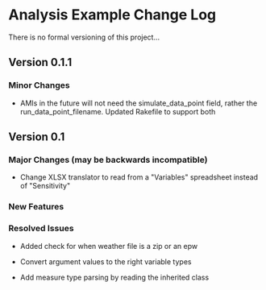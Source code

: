 Analysis Example Change Log
==================================

There is no formal versioning of this project...

Version 0.1.1
-----------

### Minor Changes

* AMIs in the future will not need the simulate_data_point field, rather the run_data_point_filename. Updated Rakefile to support both

Version 0.1
-------------

### Major Changes (may be backwards incompatible)

* Change XLSX translator to read from a "Variables" spreadsheet instead of "Sensitivity"

### New Features

### Resolved Issues

* Added check for when weather file is a zip or an epw

* Convert argument values to the right variable types

* Add measure type parsing by reading the inherited class
